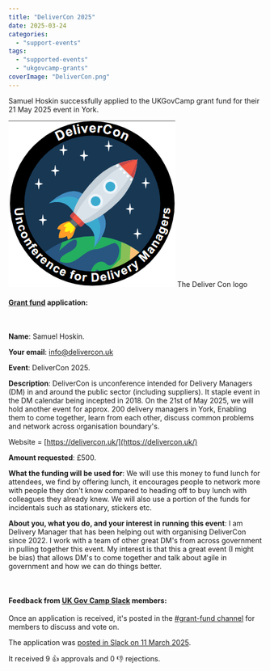 ```yaml
---
title: "DeliverCon 2025"
date: 2025-03-24
categories:
  - "support-events"
tags:
  - "supported-events"
  - "ukgovcamp-grants"
coverImage: "DeliverCon.png"
---
```


Samuel Hoskin successfully applied to the UKGovCamp grant fund for their 21 May 2025 event in York.

[![The deliver con logo, which is a rocket space moving through space above the planet earth](images/DeliverCon.png)](https://www.ukgovcamp.com/wp-content/uploads/2025/03/DeliverCon.png) The Deliver Con logo

#### [Grant fund](https://www.ukgovcamp.com/grants/) application:

 

**Name**: Samuel Hoskin.

**Your email**: [info@delivercon.uk](mailto:info@delivercon.uk)

**Event**: DeliverCon 2025.

**Description**: DeliverCon is unconference intended for Delivery Managers (DM) in and around the public sector (including suppliers). It staple event in the DM calendar being incepted in 2018. On the 21st of May 2025, we will hold another event for approx. 200 delivery managers in York, Enabling them to come together, learn from each other, discuss common problems and network across organisation boundary's.

Website = [https://delivercon.uk/](https://delivercon.uk/)

**Amount requested**: £500.

**What the funding will be used for**: We will use this money to fund lunch for attendees, we find by offering lunch, it encourages people to network more with people they don't know compared to heading off to buy lunch with colleagues they already knew. We will also use a portion of the funds for incidentals such as stationary, stickers etc.

**About you, what you do, and your interest in running this event**: I am Delivery Manager that has been helping out with organising DeliverCon since 2022. I work with a team of other great DM's from across government in pulling together this event. My interest is that this a great event (I might be bias) that allows DM's to come together and talk about agile in government and how we can do things better.

 

#### Feedback from [UK Gov Camp Slack](https://join.slack.com/t/ukgovcamp/shared_invite/zt-30z3ah4o2-QFW9vHJ69w94ywglIYPXZw) members:

Once an application is received, it's posted in the [#grant-fund channel](https://ukgovcamp.slack.com/archives/C087MH5D84X) for members to discuss and vote on.

The application was [posted in Slack on 11 March 2025](https://ukgovcamp.slack.com/archives/C087MH5D84X/p1741712290940489).

It received 9 👍 approvals and 0 👎 rejections.
